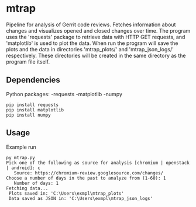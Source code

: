 # mtrap
Pipeline for analysis of Gerrit code reviews. Fetches information about changes and visualizes opened and closed changes over time.
The program uses the 'requests' package to retrieve data with HTTP GET requests, and 'matplotlib' is used to plot the data.
When run the program will save the plots and the data in directories 'mtrap_plots/' and 'mtrap_json_logs/' respectively. These directories will be created in the same directory as the program file itself.

## Dependencies
Python packages:
   -requests
   -matplotlib
   -numpy
```
pip install requests
pip install matplotlib
pip install numpy
```

## Usage
Example run
```
py mtrap.py
Pick one of the following as source for analysis [chromium | openstack | android]: c
   Source: https://chromium-review.googlesource.com/changes/
Choose a number of days in the past to analyze from (1-60): 1
   Number of days: 1
Fetching data...
 Plots saved in: 'C:\Users\exmpl\mtrap_plots'
 Data saved as JSON in: 'C:\Users\exmpl\mtrap_json_logs'
```
